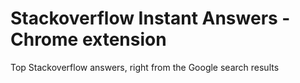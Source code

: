 # Stackoverflow Instant Answers - Chrome extension
Top Stackoverflow answers, right from the Google search results
